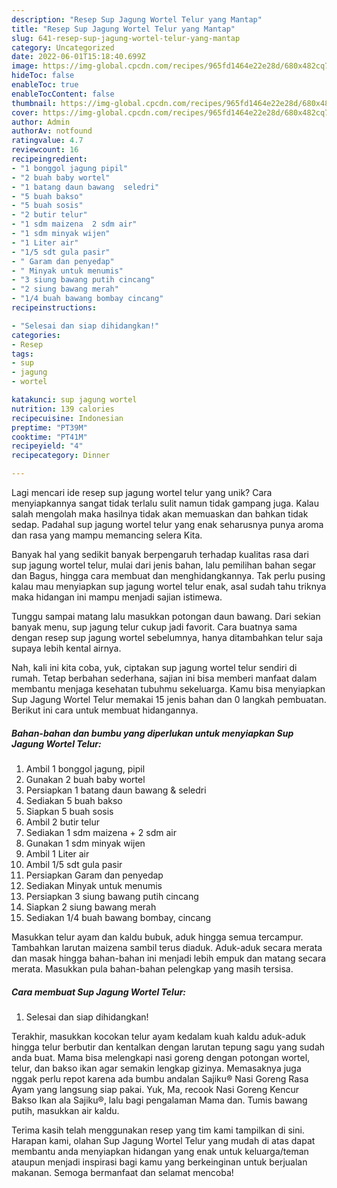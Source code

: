 ```yaml
---
description: "Resep Sup Jagung Wortel Telur yang Mantap"
title: "Resep Sup Jagung Wortel Telur yang Mantap"
slug: 641-resep-sup-jagung-wortel-telur-yang-mantap
category: Uncategorized
date: 2022-06-01T15:18:40.699Z
image: https://img-global.cpcdn.com/recipes/965fd1464e22e28d/680x482cq70/sup-jagung-wortel-telur-foto-resep-utama.jpg
hideToc: false
enableToc: true
enableTocContent: false
thumbnail: https://img-global.cpcdn.com/recipes/965fd1464e22e28d/680x482cq70/sup-jagung-wortel-telur-foto-resep-utama.jpg
cover: https://img-global.cpcdn.com/recipes/965fd1464e22e28d/680x482cq70/sup-jagung-wortel-telur-foto-resep-utama.jpg
author: Admin
authorAv: notfound
ratingvalue: 4.7
reviewcount: 16
recipeingredient:
- "1 bonggol jagung pipil"
- "2 buah baby wortel"
- "1 batang daun bawang  seledri"
- "5 buah bakso"
- "5 buah sosis"
- "2 butir telur"
- "1 sdm maizena  2 sdm air"
- "1 sdm minyak wijen"
- "1 Liter air"
- "1/5 sdt gula pasir"
- " Garam dan penyedap"
- " Minyak untuk menumis"
- "3 siung bawang putih cincang"
- "2 siung bawang merah"
- "1/4 buah bawang bombay cincang"
recipeinstructions:

- "Selesai dan siap dihidangkan!"
categories:
- Resep
tags:
- sup
- jagung
- wortel

katakunci: sup jagung wortel 
nutrition: 139 calories
recipecuisine: Indonesian
preptime: "PT39M"
cooktime: "PT41M"
recipeyield: "4"
recipecategory: Dinner

---
```





Lagi mencari ide resep sup jagung wortel telur yang unik? Cara menyiapkannya sangat tidak terlalu sulit namun tidak gampang juga. Kalau salah mengolah maka hasilnya tidak akan memuaskan dan bahkan tidak sedap. Padahal sup jagung wortel telur yang enak seharusnya punya aroma dan rasa yang mampu memancing selera Kita.





Banyak hal yang sedikit banyak berpengaruh terhadap kualitas rasa dari sup jagung wortel telur, mulai dari jenis bahan, lalu pemilihan bahan segar dan Bagus, hingga cara membuat dan menghidangkannya. Tak perlu pusing kalau mau menyiapkan sup jagung wortel telur enak,      asal sudah tahu triknya maka hidangan ini mampu menjadi sajian istimewa.














Tunggu sampai matang lalu masukkan potongan daun bawang. Dari sekian banyak menu, sup jagung telur cukup jadi favorit. Cara buatnya sama dengan resep sup jagung wortel sebelumnya, hanya ditambahkan telur saja supaya lebih kental airnya.






Nah, kali ini kita coba, yuk, ciptakan sup jagung wortel telur sendiri di rumah. Tetap berbahan sederhana, sajian ini bisa memberi manfaat dalam membantu menjaga kesehatan tubuhmu sekeluarga. Kamu bisa menyiapkan Sup Jagung Wortel Telur memakai 15 jenis bahan dan 0 langkah pembuatan. Berikut ini cara untuk membuat hidangannya.

<!--inarticleads1-->

##### Bahan-bahan dan bumbu yang diperlukan untuk menyiapkan Sup Jagung Wortel Telur:

1. Ambil 1 bonggol jagung, pipil
1. Gunakan 2 buah baby wortel
1. Persiapkan 1 batang daun bawang &amp; seledri
1. Sediakan 5 buah bakso
1. Siapkan 5 buah sosis
1. Ambil 2 butir telur
1. Sediakan 1 sdm maizena + 2 sdm air
1. Gunakan 1 sdm minyak wijen
1. Ambil 1 Liter air
1. Ambil 1/5 sdt gula pasir
1. Persiapkan  Garam dan penyedap
1. Sediakan  Minyak untuk menumis
1. Persiapkan 3 siung bawang putih cincang
1. Siapkan 2 siung bawang merah
1. Sediakan 1/4 buah bawang bombay, cincang


Masukkan telur ayam dan kaldu bubuk, aduk hingga semua tercampur. Tambahkan larutan maizena sambil terus diaduk. Aduk-aduk secara merata dan masak hingga bahan-bahan ini menjadi lebih empuk dan matang secara merata. Masukkan pula bahan-bahan pelengkap yang masih tersisa. 

<!--inarticleads2-->

##### Cara membuat Sup Jagung Wortel Telur:


1. Selesai dan siap dihidangkan!

Terakhir, masukkan kocokan telur ayam kedalam kuah kaldu aduk-aduk hingga telur berbutir dan kentalkan dengan larutan tepung sagu yang sudah anda buat. Mama bisa melengkapi nasi goreng dengan potongan wortel, telur, dan bakso ikan agar semakin lengkap gizinya. Memasaknya juga nggak perlu repot karena ada bumbu andalan Sajiku® Nasi Goreng Rasa Ayam yang langsung siap pakai. Yuk, Ma, recook Nasi Goreng Kencur Bakso Ikan ala Sajiku®, lalu bagi pengalaman Mama dan. Tumis bawang putih, masukkan air kaldu. 

Terima kasih telah menggunakan resep yang tim kami tampilkan di sini. Harapan kami, olahan Sup Jagung Wortel Telur yang mudah di atas dapat membantu anda menyiapkan hidangan yang enak untuk keluarga/teman ataupun menjadi inspirasi bagi kamu yang berkeinginan untuk berjualan makanan. Semoga bermanfaat dan selamat mencoba!
